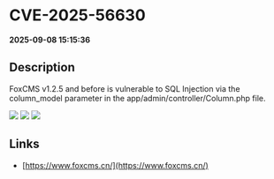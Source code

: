 # CVE-2025-56630

**2025-09-08 15:15:36**

## Description
FoxCMS v1.2.5 and before is vulnerable to SQL Injection via the column_model parameter in the app/admin/controller/Column.php file.

![](https://img.shields.io/static/v1?label=Score&message=7.3&color=red)
![](https://img.shields.io/static/v1?label=Severity&message=HIGH&color=red)
![](https://img.shields.io/static/v1?label=CWE&message=SQL&color=green)

## Links
- [https://www.foxcms.cn/](https://www.foxcms.cn/)
